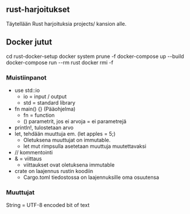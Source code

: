 ## rust-harjoitukset
Täytellään Rust harjoituksia projects/ kansion alle.

## Docker jutut
cd rust-docker-setup
docker system prune -f
docker-compose up --build
docker-compose run --rm rust 
docker rmi <id> -f


### Muistiinpanot
- use std::io
    - io = input / output
    - std = standard library
- fn main() {} (Pääohjelma)
    - fn = function
    - () parametrit, jos ei arvoja = ei parametrejä
- println!, tulostetaan arvo
- let, tehdään muuttuja em. (let apples = 5;)
    - Oletuksena muuttujat on immutable.
    - let mut rimpsulla asetetaan muuttuja muutettavaksi
- // kommentointi
- & = viittaus
    - viittaukset ovat oletuksena immutable
- crate on laajennus rustin koodiin
    - Cargo.toml tiedostossa on laajennuksille oma osuutensa


### Muuttujat
String = UTF-8 encoded bit of text